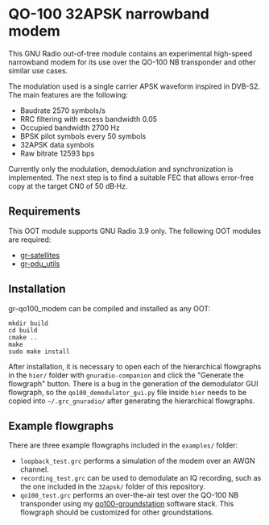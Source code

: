 # QO-100 32APSK narrowband modem

This GNU Radio out-of-tree module contains an experimental high-speed narrowband
modem for its use over the QO-100 NB transponder and other similar use cases.

The modulation used is a single carrier APSK waveform inspired in DVB-S2. The
main features are the following:
* Baudrate 2570 symbols/s
* RRC filtering with excess bandwidth 0.05
* Occupied bandwidth 2700 Hz
* BPSK pilot symbols every 50 symbols
* 32APSK data symbols
* Raw bitrate 12593 bps

Currently only the modulation, demodulation and synchronization is
implemented. The next step is to find a suitable FEC that allows error-free copy
at the target CN0 of 50 dB·Hz.

## Requirements

This OOT module supports GNU Radio 3.9 only. The following OOT modules are
required:

* [gr-satellites](https://github.com/daniestevez/gr-satellites)
* [gr-pdu_utils](https://github.com/sandialabs/gr-pdu_utils)

## Installation

gr-qo100_modem can be compiled and installed as any OOT:

```
mkdir build
cd build
cmake ..
make
sudo make install
```

After installation, it is necessary to open each of the hierarchical flowgraphs
in the `hier/` folder with `gnuradio-companion` and click the "Generate the
flowgraph" button. There is a bug in the generation of the demodulator GUI
flowgraph, so the `qo100_demodulator_gui.py` file inside `hier` needs to be
copied into `~/.grc_gnuradio/` after generating the hierarchical flowgraphs.

## Example flowgraphs

There are three example flowgraphs included in the `examples/` folder:

* `loopback_test.grc` performs a simulation of the modem over an AWGN channel.
* `recording_test.grc` can be used to demodulate an IQ recording, such as the
one included in the `32apsk/` folder of this repository.
* `qo100_test.grc` performs an over-the-air test over the QO-100 NB transponder
using my
[qo100-groundstation](https://github.com/daniestevez/qo100-groundstation)
software stack. This flowgraph should be customized for other groundstations.
